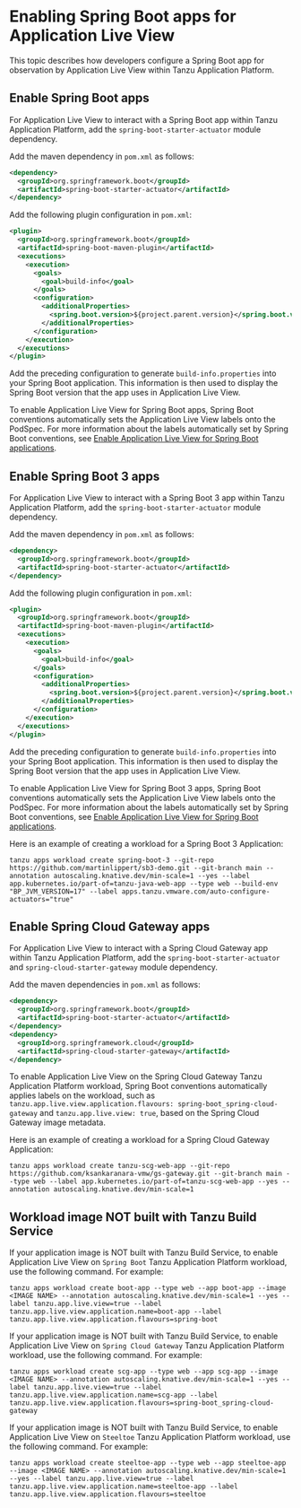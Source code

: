 # Enabling Spring Boot apps for Application Live View

This topic describes how developers configure a Spring Boot app for observation by
Application Live View within Tanzu Application Platform.

## Enable Spring Boot apps

For Application Live View to interact with a Spring Boot app within Tanzu Application Platform,
add the `spring-boot-starter-actuator` module dependency.

Add the maven dependency in `pom.xml` as follows:

```xml
<dependency>
  <groupId>org.springframework.boot</groupId>
  <artifactId>spring-boot-starter-actuator</artifactId>
</dependency>
```

Add the following plugin configuration in `pom.xml`:

```xml
<plugin>
  <groupId>org.springframework.boot</groupId>
  <artifactId>spring-boot-maven-plugin</artifactId>
  <executions>
    <execution>
      <goals>
        <goal>build-info</goal>
      </goals>
      <configuration>
        <additionalProperties>
          <spring.boot.version>${project.parent.version}</spring.boot.version>
        </additionalProperties>
      </configuration>
    </execution>
  </executions>
</plugin>
```

Add the preceding configuration to generate `build-info.properties` into your Spring Boot application.
This information is then used to display the Spring Boot version that the app uses in Application Live View.

To enable Application Live View for Spring Boot apps, Spring Boot conventions automatically sets
the Application Live View labels onto the PodSpec.
For more information about the labels automatically set by Spring Boot conventions, see
[Enable Application Live View for Spring Boot applications](../../spring-boot-conventions/enabling-app-live-view.hbs.md).


## Enable Spring Boot 3 apps

For Application Live View to interact with a Spring Boot 3 app within Tanzu Application Platform,
add the `spring-boot-starter-actuator` module dependency.

Add the maven dependency in `pom.xml` as follows:

```xml
<dependency>
  <groupId>org.springframework.boot</groupId>
  <artifactId>spring-boot-starter-actuator</artifactId>
</dependency>
```

Add the following plugin configuration in `pom.xml`:

```xml
<plugin>
  <groupId>org.springframework.boot</groupId>
  <artifactId>spring-boot-maven-plugin</artifactId>
  <executions>
    <execution>
      <goals>
        <goal>build-info</goal>
      </goals>
      <configuration>
        <additionalProperties>
          <spring.boot.version>${project.parent.version}</spring.boot.version>
        </additionalProperties>
      </configuration>
    </execution>
  </executions>
</plugin>
```

Add the preceding configuration to generate `build-info.properties` into your Spring Boot application.
This information is then used to display the Spring Boot version that the app uses in Application Live View.

To enable Application Live View for Spring Boot 3 apps, Spring Boot conventions automatically sets
the Application Live View labels onto the PodSpec.
For more information about the labels automatically set by Spring Boot conventions, see
[Enable Application Live View for Spring Boot applications](../../spring-boot-conventions/enabling-app-live-view.hbs.md).

Here is an example of creating a workload for a Spring Boot 3 Application:

```console
tanzu apps workload create spring-boot-3 --git-repo https://github.com/martinlippert/sb3-demo.git --git-branch main --annotation autoscaling.knative.dev/min-scale=1 --yes --label app.kubernetes.io/part-of=tanzu-java-web-app --type web --build-env "BP_JVM_VERSION=17" --label apps.tanzu.vmware.com/auto-configure-actuators="true"
```

## Enable Spring Cloud Gateway apps

For Application Live View to interact with a Spring Cloud Gateway app within Tanzu Application Platform,
add the `spring-boot-starter-actuator` and `spring-cloud-starter-gateway` module dependency.

Add the maven dependencies in `pom.xml` as follows:

```xml
<dependency>
  <groupId>org.springframework.boot</groupId>
  <artifactId>spring-boot-starter-actuator</artifactId>
</dependency>
<dependency>
  <groupId>org.springframework.cloud</groupId>
  <artifactId>spring-cloud-starter-gateway</artifactId>
</dependency>
```

To enable Application Live View on the Spring Cloud Gateway Tanzu Application Platform workload, Spring Boot conventions automatically applies labels on the workload, such as `tanzu.app.live.view.application.flavours: spring-boot_spring-cloud-gateway` and `tanzu.app.live.view: true`, based on the Spring Cloud Gateway image metadata.

Here is an example of creating a workload for a Spring Cloud Gateway Application:

```console
tanzu apps workload create tanzu-scg-web-app --git-repo https://github.com/ksankaranara-vmw/gs-gateway.git --git-branch main --type web --label app.kubernetes.io/part-of=tanzu-scg-web-app --yes --annotation autoscaling.knative.dev/min-scale=1
```


## Workload image NOT built with Tanzu Build Service

If your application image is NOT built with Tanzu Build Service, to enable Application Live View on `Spring Boot` Tanzu Application Platform workload, use the following command. For example:

```console
tanzu apps workload create boot-app --type web --app boot-app --image <IMAGE NAME> --annotation autoscaling.knative.dev/min-scale=1 --yes --label tanzu.app.live.view=true --label tanzu.app.live.view.application.name=boot-app --label tanzu.app.live.view.application.flavours=spring-boot
```

If your application image is NOT built with Tanzu Build Service, to enable Application Live View on `Spring Cloud Gateway` Tanzu Application Platform workload, use the following command. For example:

```console
tanzu apps workload create scg-app --type web --app scg-app --image <IMAGE NAME> --annotation autoscaling.knative.dev/min-scale=1 --yes --label tanzu.app.live.view=true --label tanzu.app.live.view.application.name=scg-app --label tanzu.app.live.view.application.flavours=spring-boot_spring-cloud-gateway
```

If your application image is NOT built with Tanzu Build Service, to enable Application Live View on `Steeltoe` Tanzu Application Platform workload, use the following command. For example:

```console
tanzu apps workload create steeltoe-app --type web --app steeltoe-app --image <IMAGE NAME> --annotation autoscaling.knative.dev/min-scale=1 --yes --label tanzu.app.live.view=true --label tanzu.app.live.view.application.name=steeltoe-app --label tanzu.app.live.view.application.flavours=steeltoe
```
